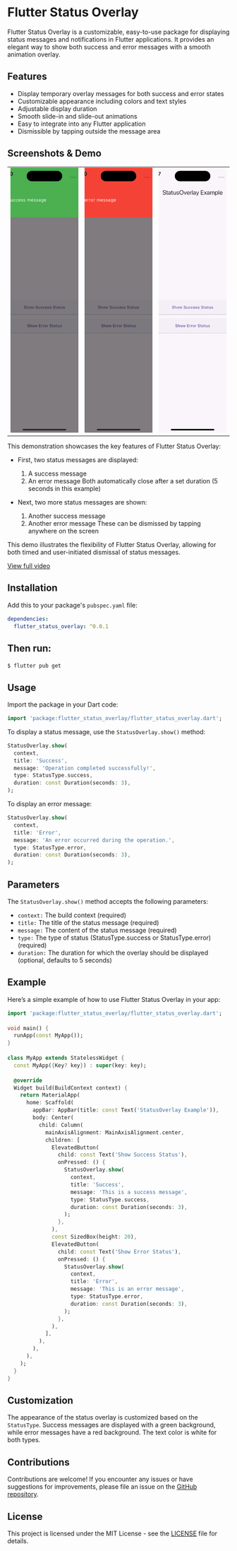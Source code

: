 # Flutter Status Overlay

Flutter Status Overlay is a customizable, easy-to-use package for displaying status messages and notifications in Flutter applications. It provides an elegant way to show both success and error messages with a smooth animation overlay.

## Features

- Display temporary overlay messages for both success and error states
- Customizable appearance including colors and text styles
- Adjustable display duration
- Smooth slide-in and slide-out animations
- Easy to integrate into any Flutter application
- Dismissible by tapping outside the message area

## Screenshots & Demo
<table>
  <tr>
    <td><img src="screenshots/screenshot1.png" style="width: 300px; height: 600px; object-fit: cover;"></td>
    <td><img src="screenshots/screenshot2.png" style="width: 300px; height: 600px; object-fit: cover;"></td>
    <td><img src="screenshots/demo.gif" style="width: 300px; height: 600px; object-fit: cover;" alt="Flutter Status Overlay Demo"></td>
  </tr>
</table>


This demonstration showcases the key features of Flutter Status Overlay:

- First, two status messages are displayed:
    1. A success message
    2. An error message
       Both automatically close after a set duration (5 seconds in this example)

- Next, two more status messages are shown:
    1. Another success message
    2. Another error message
       These can be dismissed by tapping anywhere on the screen

This demo illustrates the flexibility of Flutter Status Overlay, allowing for both timed and user-initiated dismissal of status messages.

[View full video](https://github.com/larivasi/flutter_status_overlay/raw/main/screenshots/demo.mp4)

## Installation

Add this to your package's `pubspec.yaml` file:

```yaml
dependencies:
  flutter_status_overlay: ^0.0.1
  ```
## Then run:
`$ flutter pub get`

## Usage

Import the package in your Dart code:

```dart
import 'package:flutter_status_overlay/flutter_status_overlay.dart';
```

To display a status message, use the `StatusOverlay.show()` method:

```dart
StatusOverlay.show(
  context,
  title: 'Success',
  message: 'Operation completed successfully!',
  type: StatusType.success,
  duration: const Duration(seconds: 3),
);

```

To display an error message:

```dart
StatusOverlay.show(
  context,
  title: 'Error',
  message: 'An error occurred during the operation.',
  type: StatusType.error,
  duration: const Duration(seconds: 3),
);
```

## Parameters

The `StatusOverlay.show()` method accepts the following parameters:

- `context:` The build context (required)
- `title:` The title of the status message (required)
- `message:` The content of the status message (required)
- `type:` The type of status (StatusType.success or StatusType.error) (required)
- `duration:` The duration for which the overlay should be displayed (optional, defaults to 5 seconds)

## Example

Here’s a simple example of how to use Flutter Status Overlay in your app:

```dart
import 'package:flutter_status_overlay/flutter_status_overlay.dart';

void main() {
  runApp(const MyApp());
}

class MyApp extends StatelessWidget {
  const MyApp({Key? key}) : super(key: key);

  @override
  Widget build(BuildContext context) {
    return MaterialApp(
      home: Scaffold(
        appBar: AppBar(title: const Text('StatusOverlay Example')),
        body: Center(
          child: Column(
            mainAxisAlignment: MainAxisAlignment.center,
            children: [
              ElevatedButton(
                child: const Text('Show Success Status'),
                onPressed: () {
                  StatusOverlay.show(
                    context,
                    title: 'Success',
                    message: 'This is a success message',
                    type: StatusType.success,
                    duration: const Duration(seconds: 3),
                  );
                },
              ),
              const SizedBox(height: 20),
              ElevatedButton(
                child: const Text('Show Error Status'),
                onPressed: () {
                  StatusOverlay.show(
                    context,
                    title: 'Error',
                    message: 'This is an error message',
                    type: StatusType.error,
                    duration: const Duration(seconds: 3),
                  );
                },
              ),
            ],
          ),
        ),
      ),
    );
  }
}

```


## Customization

The appearance of the status overlay is customized based on the `StatusType`. Success messages are displayed with a green background, while error messages have a red background. The text color is white for both types.

## Contributions

Contributions are welcome! If you encounter any issues or have suggestions for improvements, please file an issue on the [GitHub repository](https://github.com/larivasi/flutter_status_overlay).

## License

This project is licensed under the MIT License - see the [LICENSE](https://github.com/larivasi/flutter_status_overlay/blob/main/LICENSE) file for details.
